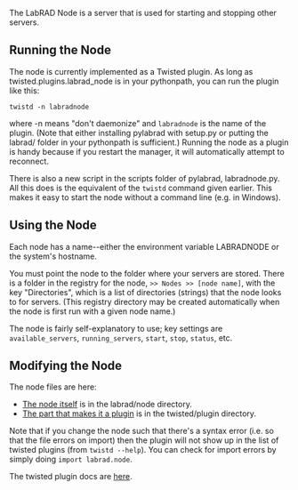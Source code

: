 The LabRAD Node is a server that is used for starting and stopping other servers.

## Running the Node

The node is currently implemented as a Twisted plugin. As long as twisted.plugins.labrad_node is in your pythonpath, you can run the plugin like this:

    twistd -n labradnode

where -n means "don't daemonize" and `labradnode` is the name of the plugin. (Note that either installing pylabrad with setup.py or putting the labrad/ folder in your pythonpath is sufficient.) Running the node as a plugin is handy because if you restart the manager, it will automatically attempt to reconnect.

There is also a new script in the scripts folder of pylabrad, labradnode.py. All this does is the equivalent of the `twistd` command given earlier. This makes it easy to start the node without a command line (e.g. in Windows).

## Using the Node

Each node has a name--either the environment variable LABRADNODE or the system's hostname. 

You must point the node to the folder where your servers are stored. There is a folder in the registry for the node, `>> Nodes >> [node name]`, with the key "Directories", which is a list of directories (strings) that the node looks to for servers. (This registry directory may be created automatically when the node is first run with a given node name.)

The node is fairly self-explanatory to use; key settings are `available_servers`, `running_servers`, `start`, `stop`, `status`, etc.

## Modifying the Node

The node files are here:
* [The node itself](https://github.com/martinisgroup/pylabrad/blob/master/labrad/node/__init__.py) is in the labrad/node directory.
* [The part that makes it a plugin](https://github.com/martinisgroup/pylabrad/blob/master/twisted/plugins/labrad_node.py) is in the twisted/plugin directory.

Note that if you change the node such that there's a syntax error (i.e. so that the file errors on import) then the plugin will not show up in the list of twisted plugins (from `twistd --help`). You can check for import errors by simply doing `import labrad.node`.

The twisted plugin docs are [here](https://twistedmatrix.com/documents/current/core/howto/tap.html).